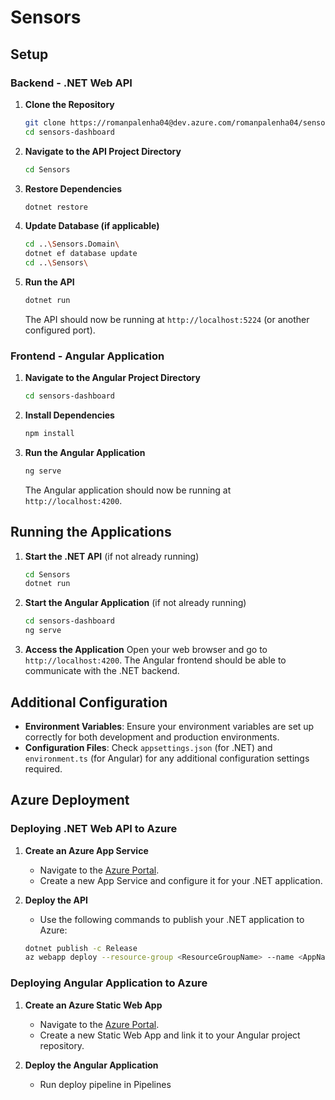 # Sensors

## Setup

### Backend - .NET Web API

1. **Clone the Repository**
    ```sh
    git clone https://romanpalenha04@dev.azure.com/romanpalenha04/sensors-dashboard/_git/sensors-dashboard
    cd sensors-dashboard
    ```

2. **Navigate to the API Project Directory**
    ```sh
    cd Sensors
    ```

3. **Restore Dependencies**
    ```sh
    dotnet restore
    ```

4. **Update Database (if applicable)**
    ```sh
    cd ..\Sensors.Domain\
    dotnet ef database update
    cd ..\Sensors\
    ```

5. **Run the API**
    ```sh
    dotnet run
    ```

    The API should now be running at `http://localhost:5224` (or another configured port).

### Frontend - Angular Application

1. **Navigate to the Angular Project Directory**
    ```sh
    cd sensors-dashboard
    ```

2. **Install Dependencies**
    ```sh
    npm install
    ```

3. **Run the Angular Application**
    ```sh
    ng serve
    ```

    The Angular application should now be running at `http://localhost:4200`.

## Running the Applications

1. **Start the .NET API** (if not already running)
    ```sh
    cd Sensors
    dotnet run
    ```

2. **Start the Angular Application** (if not already running)
    ```sh
    cd sensors-dashboard
    ng serve
    ```

3. **Access the Application**
    Open your web browser and go to `http://localhost:4200`. The Angular frontend should be able to communicate with the .NET backend.

## Additional Configuration

- **Environment Variables**: Ensure your environment variables are set up correctly for both development and production environments.
- **Configuration Files**: Check `appsettings.json` (for .NET) and `environment.ts` (for Angular) for any additional configuration settings required.

## Azure Deployment

### Deploying .NET Web API to Azure

1. **Create an Azure App Service**
    - Navigate to the [Azure Portal](https://portal.azure.com/).
    - Create a new App Service and configure it for your .NET application.

2. **Deploy the API**
    - Use the following commands to publish your .NET application to Azure:
    ```sh
    dotnet publish -c Release
    az webapp deploy --resource-group <ResourceGroupName> --name <AppName> --src-path <PublishDirectory>
    ```

### Deploying Angular Application to Azure

1. **Create an Azure Static Web App**
    - Navigate to the [Azure Portal](https://portal.azure.com/).
    - Create a new Static Web App and link it to your Angular project repository.

2. **Deploy the Angular Application**
    - Run deploy pipeline in Pipelines

